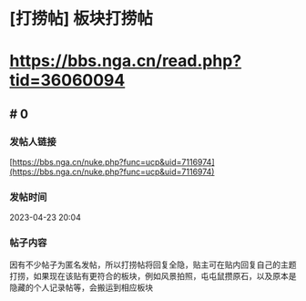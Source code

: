 # [打捞帖] 板块打捞帖
# https://bbs.nga.cn/read.php?tid=36060094

## \# 0
### 发帖人链接
[https://bbs.nga.cn/nuke.php?func=ucp&uid=7116974](https://bbs.nga.cn/nuke.php?func=ucp&uid=7116974)
### 发帖时间
2023-04-23 20:04
### 帖子内容
因有不少帖子为匿名发帖，所以打捞帖将回复全隐，贴主可在贴内回复自己的主题打捞，如果现在该贴有更符合的板块，例如风景拍照，屯屯鼠攒原石，以及原本是隐藏的个人记录帖等，会搬运到相应板块
